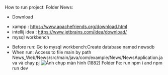 How to run project:
Folder News:
- Download
 + xampp : https://www.apachefriends.org/download.html
 + intellij idea : https://www.jetbrains.com/idea/download/
 + mysql workbench
- Before run:
Go to mysql workbench:Create database named newsdb
- When run:
Access to file main by path News_Web/News/src/main/java/com/example/News/NewsApplication.java và chạy pj
![Ảnh chụp màn hình (1882)](https://github.com/user-attachments/assets/006e3b65-a188-4780-8485-e96531941567)
Folder Fe: run npm i and npm run dev

